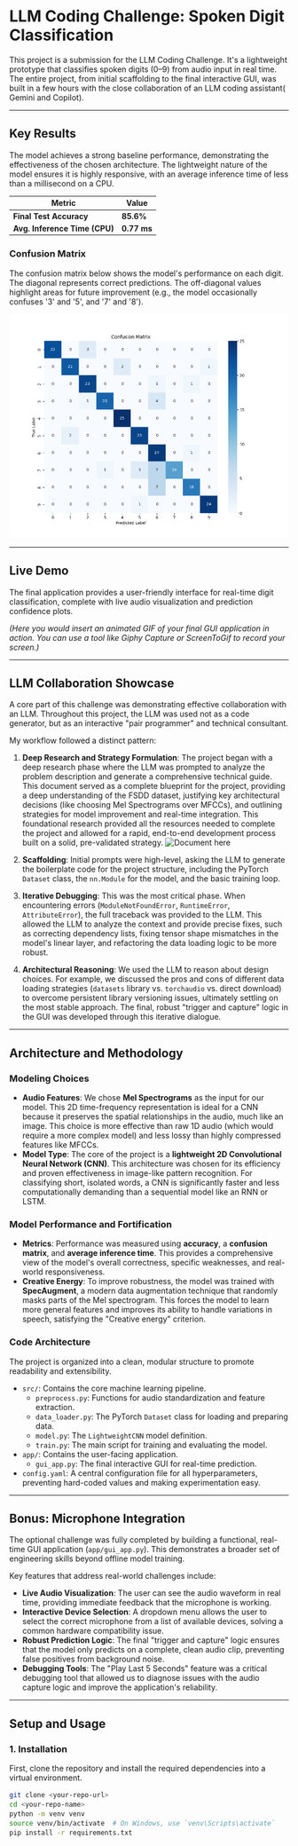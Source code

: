 # LLM Coding Challenge: Spoken Digit Classification

This project is a submission for the LLM Coding Challenge. It's a lightweight prototype that classifies spoken digits (0–9) from audio input in real time. The entire project, from initial scaffolding to the final interactive GUI, was built in a few hours with the close collaboration of an LLM coding assistant( Gemini and Copilot).

---

## Key Results

The model achieves a strong baseline performance, demonstrating the effectiveness of the chosen architecture. The lightweight nature of the model ensures it is highly responsive, with an average inference time of less than a millisecond on a CPU.

| Metric                      | Value   |
| --------------------------- | ------- |
| **Final Test Accuracy** | **85.6%** |
| **Avg. Inference Time (CPU)** | **0.77 ms** |

### Confusion Matrix

The confusion matrix below shows the model's performance on each digit. The diagonal represents correct predictions. The off-diagonal values highlight areas for future improvement (e.g., the model occasionally confuses '3' and '5', and '7' and '8').

![Confusion Matrix](confusion_matrix.png)



---

## Live Demo

The final application provides a user-friendly interface for real-time digit classification, complete with live audio visualization and prediction confidence plots.

*(Here you would insert an animated GIF of your final GUI application in action. You can use a tool like Giphy Capture or ScreenToGif to record your screen.)*

---

## LLM Collaboration Showcase

A core part of this challenge was demonstrating effective collaboration with an LLM. Throughout this project, the LLM was used not as a code generator, but as an interactive "pair programmer" and technical consultant.

My workflow followed a distinct pattern:

1. **Deep Research and Strategy Formulation**: The project began with a deep research phase where the LLM was prompted to analyze the problem description and generate a comprehensive technical guide. This document served as a complete blueprint for the project, providing a deep understanding of the FSDD dataset, justifying key architectural decisions (like choosing Mel Spectrograms over MFCCs), and outlining strategies for model improvement and real-time integration. This foundational research provided all the resources needed to complete the project and allowed for a rapid, end-to-end development process built on a solid, pre-validated strategy. ![Document here](https://docs.google.com/document/d/17FrsbMJe610PBxtc9WzOu4pxnFW3tkpy7TPkKl0brRw/edit?tab=t.0)

2.  **Scaffolding**: Initial prompts were high-level, asking the LLM to generate the boilerplate code for the project structure, including the PyTorch `Dataset` class, the `nn.Module` for the model, and the basic training loop.
3.  **Iterative Debugging**: This was the most critical phase. When encountering errors (`ModuleNotFoundError`, `RuntimeError`, `AttributeError`), the full traceback was provided to the LLM. This allowed the LLM to analyze the context and provide precise fixes, such as correcting dependency lists, fixing tensor shape mismatches in the model's linear layer, and refactoring the data loading logic to be more robust.
4.  **Architectural Reasoning**: We used the LLM to reason about design choices. For example, we discussed the pros and cons of different data loading strategies (`datasets` library vs. `torchaudio` vs. direct download) to overcome persistent library versioning issues, ultimately settling on the most stable approach. The final, robust "trigger and capture" logic in the GUI was developed through this iterative dialogue.

---

## Architecture and Methodology

### Modeling Choices

* **Audio Features**: We chose **Mel Spectrograms** as the input for our model. This 2D time-frequency representation is ideal for a CNN because it preserves the spatial relationships in the audio, much like an image. This choice is more effective than raw 1D audio (which would require a more complex model) and less lossy than highly compressed features like MFCCs.
* **Model Type**: The core of the project is a **lightweight 2D Convolutional Neural Network (CNN)**. This architecture was chosen for its efficiency and proven effectiveness in image-like pattern recognition. For classifying short, isolated words, a CNN is significantly faster and less computationally demanding than a sequential model like an RNN or LSTM.

### Model Performance and Fortification

* **Metrics**: Performance was measured using **accuracy**, a **confusion matrix**, and **average inference time**. This provides a comprehensive view of the model's overall correctness, specific weaknesses, and real-world responsiveness.
* **Creative Energy**: To improve robustness, the model was trained with **SpecAugment**, a modern data augmentation technique that randomly masks parts of the Mel spectrogram. This forces the model to learn more general features and improves its ability to handle variations in speech, satisfying the "Creative energy" criterion.

### Code Architecture

The project is organized into a clean, modular structure to promote readability and extensibility.

* `src/`: Contains the core machine learning pipeline.
    * `preprocess.py`: Functions for audio standardization and feature extraction.
    * `data_loader.py`: The PyTorch `Dataset` class for loading and preparing data.
    * `model.py`: The `LightweightCNN` model definition.
    * `train.py`: The main script for training and evaluating the model.
* `app/`: Contains the user-facing application.
    * `gui_app.py`: The final interactive GUI for real-time prediction.
* `config.yaml`: A central configuration file for all hyperparameters, preventing hard-coded values and making experimentation easy.

---

## Bonus: Microphone Integration

The optional challenge was fully completed by building a functional, real-time GUI application (`app/gui_app.py`). This demonstrates a broader set of engineering skills beyond offline model training.

Key features that address real-world challenges include:

* **Live Audio Visualization**: The user can see the audio waveform in real time, providing immediate feedback that the microphone is working.
* **Interactive Device Selection**: A dropdown menu allows the user to select the correct microphone from a list of available devices, solving a common hardware compatibility issue.
* **Robust Prediction Logic**: The final "trigger and capture" logic ensures that the model only predicts on a complete, clean audio clip, preventing false positives from background noise.
* **Debugging Tools**: The "Play Last 5 Seconds" feature was a critical debugging tool that allowed us to diagnose issues with the audio capture logic and improve the application's reliability.

---

## Setup and Usage

### 1. Installation

First, clone the repository and install the required dependencies into a virtual environment.

```bash
git clone <your-repo-url>
cd <your-repo-name>
python -m venv venv
source venv/bin/activate  # On Windows, use `venv\Scripts\activate`
pip install -r requirements.txt
